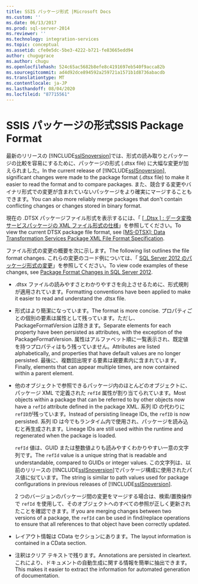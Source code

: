 ```yaml
---
title: SSIS パッケージ形式 |Microsoft Docs
ms.custom: ''
ms.date: 06/13/2017
ms.prod: sql-server-2014
ms.reviewer: ''
ms.technology: integration-services
ms.topic: conceptual
ms.assetid: cfe0e5dc-5be3-4222-b721-fe83665edd94
author: chugugrace
ms.author: chugu
ms.openlocfilehash: 524c65ac5682b8efe8c4191697eb540f9acca82b
ms.sourcegitcommit: ad4d92dce894592a259721a1571b1d8736abacdb
ms.translationtype: MT
ms.contentlocale: ja-JP
ms.lasthandoff: 08/04/2020
ms.locfileid: "87715561"
---
```

# <a name="ssis-package-format"></a><span data-ttu-id="656a5-102">SSIS パッケージの形式</span><span class="sxs-lookup"><span data-stu-id="656a5-102">SSIS Package Format</span></span>
  <span data-ttu-id="656a5-103">最新のリリースの [!INCLUDE[ssISnoversion](../includes/ssisnoversion-md.md)]では、形式の読み取りとパッケージの比較を容易にするために、パッケージの形式 (.dtsx file) に大幅な変更が加えられました。</span><span class="sxs-lookup"><span data-stu-id="656a5-103">In the current release of [!INCLUDE[ssISnoversion](../includes/ssisnoversion-md.md)], significant changes were made to the package format (.dtsx file) to make it easier to read the format and to compare packages.</span></span> <span data-ttu-id="656a5-104">また、競合する変更やバイナリ形式での変更が含まれていないパッケージをより確実にマージすることもできます。</span><span class="sxs-lookup"><span data-stu-id="656a5-104">You can also more reliably merge packages that don't contain conflicting changes or changes stored in binary format.</span></span>  
  
 <span data-ttu-id="656a5-105">現在の .DTSX パッケージファイル形式を表示するには、「 [ \[ .Dtsx \] : データ変換サービスパッケージの XML ファイル形式の仕様](https://go.microsoft.com/fwlink/?LinkId=233251)」を参照してください。</span><span class="sxs-lookup"><span data-stu-id="656a5-105">To view the current DTSX package file format, see [\[MS-DTSX\]: Data Transformation Services Package XML File Format Specification](https://go.microsoft.com/fwlink/?LinkId=233251).</span></span>  
  
 <span data-ttu-id="656a5-106">ファイル形式の変更の概要を次に示します。</span><span class="sxs-lookup"><span data-stu-id="656a5-106">The following list outlines the file format changes.</span></span> <span data-ttu-id="656a5-107">これらの変更のコード例については、「 [SQL Server 2012 のパッケージ形式の変更](https://go.microsoft.com/fwlink/?LinkId=233255)」を参照してください。</span><span class="sxs-lookup"><span data-stu-id="656a5-107">To view code examples of these changes, see [Package Format Changes in SQL Server 2012](https://go.microsoft.com/fwlink/?LinkId=233255).</span></span>  
  
-   <span data-ttu-id="656a5-108">.dtsx ファイルの読みやすさとわかりやすさを向上させるために、形式規則が適用されています。</span><span class="sxs-lookup"><span data-stu-id="656a5-108">Formatting conventions have been applied to make it easier to read and understand the .dtsx file.</span></span>  
  
-   <span data-ttu-id="656a5-109">形式はより簡潔になっています。</span><span class="sxs-lookup"><span data-stu-id="656a5-109">The format is more concise.</span></span> <span data-ttu-id="656a5-110">プロパティごとの個別の要素は属性として残っています。ただし、PackageFormatVersion は除きます。</span><span class="sxs-lookup"><span data-stu-id="656a5-110">Separate elements for each property have been persisted as attributes, with the exception of the PackageFormatVersion.</span></span> <span data-ttu-id="656a5-111">属性はアルファベット順に一覧表示され、既定値を持つプロパティはもう残っていません。</span><span class="sxs-lookup"><span data-stu-id="656a5-111">Attributes are listed alphabetically, and properties that have default values are no longer persisted.</span></span> <span data-ttu-id="656a5-112">最後に、複数回出現する要素は親要素内に含まれています。</span><span class="sxs-lookup"><span data-stu-id="656a5-112">Finally, elements that can appear multiple times, are now contained within a parent element.</span></span>  
  
-   <span data-ttu-id="656a5-113">他のオブジェクトで参照できるパッケージ内のほとんどのオブジェクトに、パッケージ XML で定義された `refId` 属性が割り当てられています。</span><span class="sxs-lookup"><span data-stu-id="656a5-113">Most objects within a package that can be referred to by other objects now have a `refId` attribute defined in the package XML.</span></span> <span data-ttu-id="656a5-114">系列 ID の代わりに `refID`が残っています。</span><span class="sxs-lookup"><span data-stu-id="656a5-114">Instead of persisting lineage IDs, the `refID` is now persisted.</span></span> <span data-ttu-id="656a5-115">系列 ID は今でもランタイム内で使用され、パッケージを読み込むと再生成されます。</span><span class="sxs-lookup"><span data-stu-id="656a5-115">Lineage IDs are still used within the runtime and regenerated when the package is loaded.</span></span>  
  
     <span data-ttu-id="656a5-116">`refId` 値は、GUID または整数値よりも読みやすくわかりやすい一意の文字列です。</span><span class="sxs-lookup"><span data-stu-id="656a5-116">The `refId` value is a unique string that is readable and understandable, compared to GUIDs or integer values.</span></span> <span data-ttu-id="656a5-117">この文字列は、以前のリリースの [!INCLUDE[ssISnoversion](../includes/ssisnoversion-md.md)]でパッケージ構成に使用されたパス値に似ています。</span><span class="sxs-lookup"><span data-stu-id="656a5-117">The string is similar to path values used for package configurations in previous releases of [!INCLUDE[ssISnoversion](../includes/ssisnoversion-md.md)].</span></span>  
  
     <span data-ttu-id="656a5-118">2 つのバージョンのパッケージ間の変更をマージする場合は、検索/置換操作で `refId` を使用して、そのオブジェクトへのすべての参照が正しく更新されたことを確認できます。</span><span class="sxs-lookup"><span data-stu-id="656a5-118">If you are merging changes between two versions of a package, the `refId` can be used in find/replace operations to ensure that all references to that object have been correctly updated.</span></span>  
  
-   <span data-ttu-id="656a5-119">レイアウト情報は CData セクションにあります。</span><span class="sxs-lookup"><span data-stu-id="656a5-119">The layout information is contained in a CData section.</span></span>  
  
-   <span data-ttu-id="656a5-120">注釈はクリア テキストで残ります。</span><span class="sxs-lookup"><span data-stu-id="656a5-120">Annotations are persisted in cleartext.</span></span> <span data-ttu-id="656a5-121">これにより、ドキュメントの自動生成に関する情報を簡単に抽出できます。</span><span class="sxs-lookup"><span data-stu-id="656a5-121">This makes it easier to extract the information for automated generation of documentation.</span></span>  
  
  
